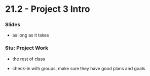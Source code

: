 # 21.2 - Project 3 Intro

### Slides

- as long as it takes

### Stu: Project Work

- the rest of class

- check-in with groups, make sure they have good plans and goals
